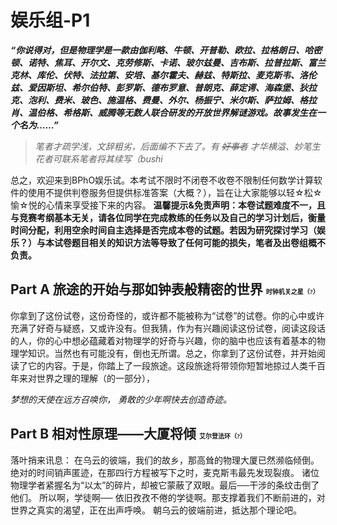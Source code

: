 # 娱乐组-P1

***“你说得对，但是物理学是一款由伽利略、牛顿、开普勒、欧拉、拉格朗日、哈密顿、诺特、焦耳、开尔文、克劳修斯、卡诺、玻尔兹曼、吉布斯、拉普拉斯、富兰克林、库伦、伏特、法拉第、安培、基尔霍夫、赫兹、特斯拉、麦克斯韦、洛伦兹、爱因斯坦、希尔伯特、彭罗斯、德布罗意、普朗克、薛定谔、海森堡、狄拉克、泡利、费米、玻色、施温格、费曼、外尔、杨振宁、米尔斯、萨拉姆、格拉肖、温伯格、希格斯、威腾等无数人联合研发的开放世界解谜游戏。故事发生在一个名为……”***
> *笔者才疏学浅，文辞粗劣，后面编不下去了。有 ~~好事者~~ 才华横溢、妙笔生花者可联系笔者将其续写（bushi*

总之，欢迎来到BPhO娱乐试。本考试不限时不闭卷不收卷不限制任何数学计算软件的使用不提供判卷服务但提供标准答案（大概？），旨在让大家能够以轻☆松☆愉☆悦的心情来享受接下来的内容。
**温馨提示&免责声明：本卷试题难度不一，且与竞赛考纲基本无关，请各位同学在完成教练的任务以及自己的学习计划后，衡量时间分配，利用空余时间自主选择是否完成本卷的试题。若因为研究探讨学习（娱乐？）与本试卷题目相关的知识方法等导致了任何可能的损失，笔者及出卷组概不负责。**

## Part A 旅途的开始与那如钟表般精密的世界 <font face="黑体" size=0.2>时钟机关之星（?）</font>

你拿到了这份试卷，这份奇怪的，或许都不能被称为“试卷”的试卷。你的心中或许充满了好奇与疑惑，又或许没有。但我猜，作为有兴趣阅读这份试卷，阅读这段话的人，你的心中想必蕴藏着对物理学的好奇与兴趣，你的脑中也应该有着基本的物理学知识。当然也有可能没有，倒也无所谓。总之，你拿到了这份试卷，并开始阅读了它的内容。于是，你踏上了一段旅途。这段旅途将带领你短暂地掠过人类千百年来对世界之理的理解（的一部分），

*梦想的天使在远方召唤你，
勇敢的少年啊快去创造奇迹。*

## Part B 相对性原理——大厦将倾 <font face="黑体" size=0.2>艾尔登法环（?）</font>

落叶捎来讯息：
在乌云的彼端，我们的故乡，那高耸的物理大厦已然濒临倾倒。
绝对的时间销声匿迹，在那四行方程被写下之时，麦克斯韦最先发现裂痕。
诸位物理学者紧握名为“以太”的碎片，却被它蒙蔽了双眼。最后──干涉的条纹击倒了他们。
所以啊，学徒啊── 依旧孜孜不倦的学徒啊。那支撑着我们不断前进的，对世界之真实的渴望，正在出声呼唤。
朝乌云的彼端前进，抵达那个理论吧。
